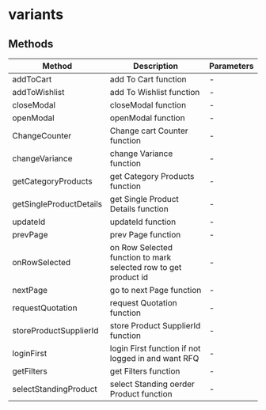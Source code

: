 # variants

## Methods

<!-- @vuese:variants:methods:start -->
|Method|Description|Parameters|
|---|---|---|
|addToCart|add To Cart function|-|
|addToWishlist|add To Wishlist function|-|
|closeModal|closeModal function|-|
|openModal|openModal function|-|
|ChangeCounter|Change cart Counter function|-|
|changeVariance|change Variance function|-|
|getCategoryProducts|get Category Products function|-|
|getSingleProductDetails|get Single Product Details function|-|
|updateId|updateId function|-|
|prevPage|prev Page function|-|
|onRowSelected|on Row Selected function to mark selected row to get product id|-|
|nextPage|go to next Page function|-|
|requestQuotation|request Quotation function|-|
|storeProductSupplierId|store Product SupplierId function|-|
|loginFirst|login First function if not logged in and want RFQ|-|
|getFilters|get Filters function|-|
|selectStandingProduct|select Standing oerder Product function|-|

<!-- @vuese:variants:methods:end -->



